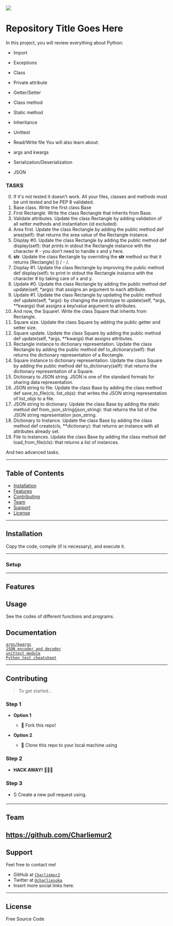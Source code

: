 <img src="https://editorial.designtaxi.com/editorial-images/news-Circle101019/Draw-Circle-Game-1.jpg">

# Repository Title Goes Here

In this project, you will review everything about Python:

* Import
* Exceptions
* Class
* Private attribute
* Getter/Setter
* Class method
* Static method
* Inheritance
* Unittest
* Read/Write file
You will also learn about:

* args and kwargs
* Serialization/Deserialization
* JSON

### TASKS
0. If it's not tested it doesn't work.
All your files, classes and methods must be unit tested and be PEP 8 validated.
1. Base class.
Write the first class Base
2. First Rectangle.
Write the class Rectangle that inherits from Base.
3. Validate attributes.
Update the class Rectangle by adding validation of all setter methods and instantiation (id excluded).
4. Area first.
Update the class Rectangle by adding the public method def area(self): that returns the area value of the Rectangle instance.
5. Display #0.
Update the class Rectangle by adding the public method def display(self): that prints in stdout the Rectangle instance with the character # - you don’t need to handle x and y here.
6. __str__.
Update the class Rectangle by overriding the __str__ method so that it returns [Rectangle] (<id>) <x>/<y> - <width>/<height>.
7. Display #1.
Update the class Rectangle by improving the public method def display(self): to print in stdout the Rectangle instance with the character # by taking care of x and y.
8. Update #0.
Update the class Rectangle by adding the public method def update(self, *args): that assigns an argument to each attribute.
9. Update #1.
Update the class Rectangle by updating the public method def update(self, *args): by changing the prototype to update(self, *args, **kwargs) that assigns a key/value argument to attributes.
10. And now, the Square!.
Write the class Square that inherits from Rectangle.
11. Square size.
Update the class Square by adding the public getter and setter size.
12. Square update.
Update the class Square by adding the public method def update(self, *args, **kwargs) that assigns attributes.
13. Rectangle instance to dictionary representation.
Update the class Rectangle by adding the public method def to_dictionary(self): that returns the dictionary representation of a Rectangle.
14. Square instance to dictionary representation.
Update the class Square by adding the public method def to_dictionary(self): that returns the dictionary representation of a Square.
15. Dictionary to JSON string.
JSON is one of the standard formats for sharing data representation.
16. JSON string to file.
Update the class Base by adding the class method def save_to_file(cls, list_objs): that writes the JSON string representation of list_objs to a file.
17. JSON string to dictionary.
Update the class Base by adding the static method def from_json_string(json_string): that returns the list of the JSON string representation json_string.
18. Dictionary to Instance.
Update the class Base by adding the class method def create(cls, **dictionary): that returns an instance with all attributes already set.
19. File to instances.
Update the class Base by adding the class method def load_from_file(cls): that returns a list of instances.

And two advanced tasks.

---

## Table of Contents

- [Installation](#installation)
- [Features](#features)
- [Contributing](#contributing)
- [Team](#team)
- [Support](#support)
- [License](#license)


---

## Installation

Copy the code, compile (if is necessary), and execute it.

---

### Setup

---

## Features
## Usage

See the codes of different functions and programs.

## Documentation

<a href="https://intranet.hbtn.io/rltoken/LroIjBBI5Gqq3ciR-OHmxg">`args/kwargs`</a><br>
<a href="https://intranet.hbtn.io/rltoken/TY4rfu2AZtXlRmPVNZm1Lw">`JSON encoder and decoder`</a><br>
<a href="https://intranet.hbtn.io/rltoken/T7uxwxtGdbRRW9pkD4eO0g">`unittest module`</a><br>
<a href="https://intranet.hbtn.io/rltoken/SfEo3RQeAXXYI9yabFRw3g">`Python test cheatsheet`</a><br>

---

## Contributing

> To get started...

### Step 1

- **Option 1**
    - 🍴 Fork this repo!

- **Option 2**
    - 👯 Clone this repo to your local machine using

### Step 2

- **HACK AWAY!** 🔨🔨🔨

### Step 3

- 🔃 Create a new pull request using.
---

## Team

https://github.com/Charliemur2
---

## Support

Feel free to contact me!

- GitHub at <a href="https://github.com/Charliemur2">`Charliemur2`</a>
- Twitter at <a href="https://twitter.com/charliesoka">`@charliesoka`</a>
- Insert more social links here.

---

## License

Free Source Code
